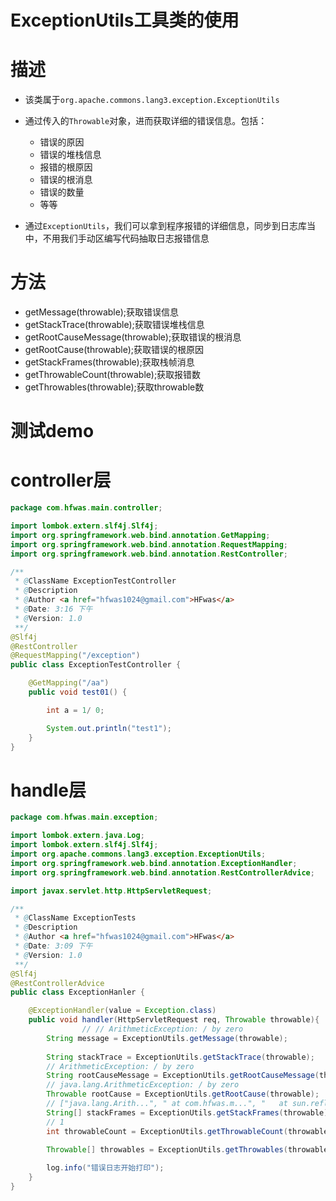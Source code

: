# ExceptionUtils工具类的使用

# 描述

- 该类属于`org.apache.commons.lang3.exception.ExceptionUtils`
- 通过传入的`Throwable`对象，进而获取详细的错误信息。包括：
  - 错误的原因
  - 错误的堆栈信息
  - 报错的根原因
  - 错误的根消息
  - 错误的数量
  - 等等

- 通过`ExceptionUtils`，我们可以拿到程序报错的详细信息，同步到日志库当中，不用我们手动区编写代码抽取日志报错信息

# 方法

- getMessage(throwable);获取错误信息
- getStackTrace(throwable);获取错误堆栈信息
- getRootCauseMessage(throwable);获取错误的根消息
- getRootCause(throwable);获取错误的根原因
- getStackFrames(throwable);获取栈帧消息
- getThrowableCount(throwable);获取报错数
- getThrowables(throwable);获取throwable数

# 测试demo

# controller层

```java
package com.hfwas.main.controller;

import lombok.extern.slf4j.Slf4j;
import org.springframework.web.bind.annotation.GetMapping;
import org.springframework.web.bind.annotation.RequestMapping;
import org.springframework.web.bind.annotation.RestController;

/**
 * @ClassName ExceptionTestController
 * @Description
 * @Author <a href="hfwas1024@gmail.com">HFwas</a>
 * @Date: 3:16 下午
 * @Version: 1.0
 **/
@Slf4j
@RestController
@RequestMapping("/exception")
public class ExceptionTestController {

    @GetMapping("/aa")
    public void test01() {

        int a = 1/ 0;

        System.out.println("test1");
    }
}
```

# handle层

```java
package com.hfwas.main.exception;

import lombok.extern.java.Log;
import lombok.extern.slf4j.Slf4j;
import org.apache.commons.lang3.exception.ExceptionUtils;
import org.springframework.web.bind.annotation.ExceptionHandler;
import org.springframework.web.bind.annotation.RestControllerAdvice;

import javax.servlet.http.HttpServletRequest;

/**
 * @ClassName ExceptionTests
 * @Description
 * @Author <a href="hfwas1024@gmail.com">HFwas</a>
 * @Date: 3:09 下午
 * @Version: 1.0
 **/
@Slf4j
@RestControllerAdvice
public class ExceptionHanler {

    @ExceptionHandler(value = Exception.class)
    public void handler(HttpServletRequest req, Throwable throwable){
				// // ArithmeticException: / by zero
        String message = ExceptionUtils.getMessage(throwable);
				
        String stackTrace = ExceptionUtils.getStackTrace(throwable);
        // ArithmeticException: / by zero
        String rootCauseMessage = ExceptionUtils.getRootCauseMessage(throwable);
        // java.lang.ArithmeticException: / by zero
        Throwable rootCause = ExceptionUtils.getRootCause(throwable);
        // ["java.lang.Arith...", "	at com.hfwas.m...", "	at sun.reflect...", "	at sun.reflect...", "	at sun.reflect...", +47 more]
        String[] stackFrames = ExceptionUtils.getStackFrames(throwable);
        // 1
        int throwableCount = ExceptionUtils.getThrowableCount(throwable);
       
        Throwable[] throwables = ExceptionUtils.getThrowables(throwable);

        log.info("错误日志开始打印");
    }
}
```





